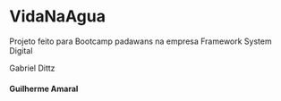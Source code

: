 # VidaNaAgua
Projeto feito para Bootcamp padawans na empresa Framework System Digital

Gabriel Dittz

#### Guilherme Amaral

